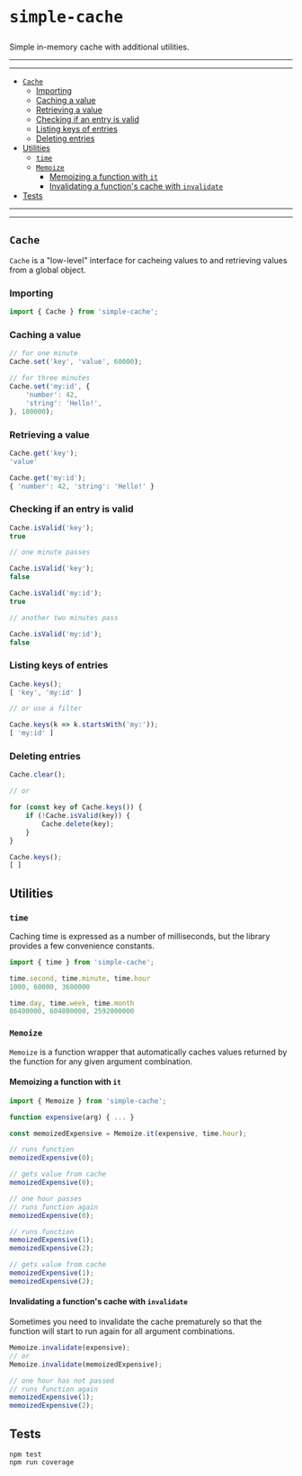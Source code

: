 <h1><pre>simple-cache</pre></h1>

Simple in-memory cache with additional utilities.

<hr>
<hr>

- [`Cache`](#cache)
  - [Importing](#importing)
  - [Caching a value](#caching-a-value)
  - [Retrieving a value](#retrieving-a-value)
  - [Checking if an entry is valid](#checking-if-an-entry-is-valid)
  - [Listing keys of entries](#listing-keys-of-entries)
  - [Deleting entries](#deleting-entries)
- [Utilities](#utilities)
  - [`time`](#time)
  - [`Memoize`](#memoize)
    - [Memoizing a function with `it`](#memoizing-a-function-with-it)
    - [Invalidating a function's cache with `invalidate`](#invalidating-a-functions-cache-with-invalidate)
- [Tests](#tests)

<hr>
<hr>

## `Cache`

`Cache` is a "low-level" interface for cacheing values to and retrieving values from a global object.

### Importing

```ts
import { Cache } from 'simple-cache';
```

### Caching a value

```ts
// for one minute
Cache.set('key', 'value', 60000);

// for three minutes
Cache.set('my:id', { 
    'number': 42,
    'string': 'Hello!',
}, 180000);
```

### Retrieving a value

```ts
Cache.get('key');
'value'

Cache.get('my:id');
{ 'number': 42, 'string': 'Hello!' }
```

### Checking if an entry is valid

```ts
Cache.isValid('key');
true

// one minute passes

Cache.isValid('key');
false

Cache.isValid('my:id');
true

// another two minutes pass

Cache.isValid('my:id');
false
```

### Listing keys of entries

```ts
Cache.keys();
[ 'key', 'my:id' ]

// or use a filter

Cache.keys(k => k.startsWith('my:'));
[ 'my:id' ]
```

### Deleting entries

```ts
Cache.clear();

// or 

for (const key of Cache.keys()) {
    if (!Cache.isValid(key)) {
        Cache.delete(key);
    }
}

Cache.keys();
[ ]
```

## Utilities

### `time`

Caching time is expressed as a number of milliseconds, but the library provides a few convenience constants.

```ts
import { time } from 'simple-cache';

time.second, time.minute, time.hour
1000, 60000, 3600000

time.day, time.week, time.month
86400000, 604800000, 2592000000
```

### `Memoize`

`Memoize` is a function wrapper that automatically caches values returned by the function for any given argument combination.

#### Memoizing a function with `it`

```ts
import { Memoize } from 'simple-cache';

function expensive(arg) { ... }

const memoizedExpensive = Memoize.it(expensive, time.hour);

// runs function
memoizedExpensive(0);

// gets value from cache
memoizedExpensive(0);

// one hour passes
// runs function again
memoizedExpensive(0); 

// runs function
memoizedExpensive(1);
memoizedExpensive(2);

// gets value from cache
memoizedExpensive(1);
memoizedExpensive(2);
```

#### Invalidating a function's cache with `invalidate`

Sometimes you need to invalidate the cache prematurely so that the function will start to run again for all argument combinations.

```ts
Memoize.invalidate(expensive);
// or
Memoize.invalidate(memoizedExpensive);

// one hour has not passed
// runs function again
memoizedExpensive(1);
memoizedExpensive(2);
```

## Tests

```
npm test
npm run coverage
```
